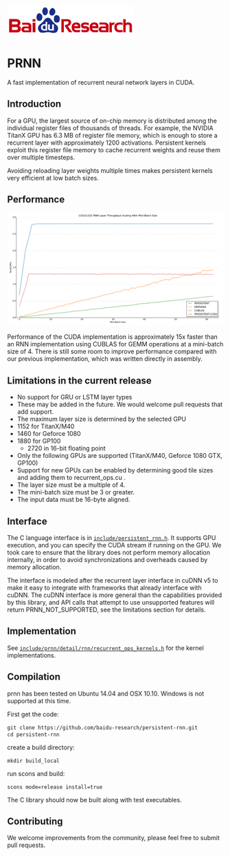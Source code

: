 ![Baidu Logo](/doc/baidu-research-logo-small.png)

# PRNN

A fast implementation of recurrent neural network layers in CUDA.

## Introduction

For a GPU, the largest source of on-chip memory is distributed among the individual register files
of thousands of threads. For example, the NVIDIA TitanX GPU has 6.3 MB of register file memory,
which is enough to store a recurrent layer with approximately 1200 activations. Persistent kernels
exploit this register file memory to cache recurrent weights and reuse them over multiple timesteps.

Avoiding reloading layer weights multiple times makes persistent kernels very efficient at low batch sizes.

## Performance

![TitanX Performance](/doc/mb-scaling.svg)

Performance of the CUDA implementation is approximately 15x faster than an RNN implementation using CUBLAS for GEMM operations at a mini-batch size of 4.  There is still some room to improve performance compared with our previous implementation, which was written directly in assembly.

## Limitations in the current release

 * No support for GRU or LSTM layer types
  * These may be added in the future.  We would welcome pull requests that add support. 
 * The maximum layer size is determined by the selected GPU
  * 1152 for TitanX/M40
  * 1460 for Geforce 1080
  * 1880 for GP100
    * 2720 in 16-bit floating point
 * Only the following GPUs are supported (TitanX/M40, Geforce 1080 GTX, GP100)
  * Support for new GPUs can be enabled by determining good tile sizes and adding them to recurrent_ops.cu .
 * The layer size must be a multiple of 4.
 * The mini-batch size must be 3 or greater.
 * The input data must be 16-byte aligned.
 
## Interface

The C language interface is in [`include/persistent_rnn.h`](include/persistent_rnn.h).
It supports GPU execution, and you can specify the CUDA stream if running on the GPU. We
took care to ensure that the library does not perform memory allocation internally, in
order to avoid synchronizations and overheads caused by memory allocation.

The interface is modeled after the recurrent layer interface in cuDNN v5 to make it easy to
integrate with frameworks that already interface with cuDNN.  The cuDNN interface is more
general than the capabilities provided by this library, and API calls that attempt to use unsupported
features will return PRNN_NOT_SUPPORTED, see the limitations section for details.

## Implementation

See [`include/prnn/detail/rnn/recurrent_ops_kernels.h`](include/prnn/detail/rnn/recurrent_ops_kernels.h) for
the kernel implementations.

## Compilation

prnn has been tested on Ubuntu 14.04 and OSX 10.10.  Windows is not supported
at this time.

First get the code:

```
git clone https://github.com/baidu-research/persistent-rnn.git
cd persistent-rnn
```

create a build directory:

```
mkdir build_local
```

run scons and build:

```
scons mode=release install=true
```

The C library should now be built along with test executables.  

## Contributing

We welcome improvements from the community, please feel free to submit pull
requests.
